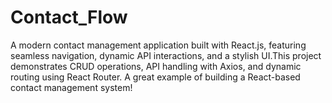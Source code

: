 # Contact_Flow
A modern contact management application built with React.js, featuring seamless navigation, dynamic API interactions, and a stylish UI.This project demonstrates CRUD operations, API handling with Axios, and dynamic routing using React Router. A great example of building a React-based contact management system!
